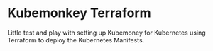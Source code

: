 # Kubemonkey Terraform

Little test and play with setting up Kubemoney for Kubernetes using Terraform to deploy the Kubernetes Manifests.
